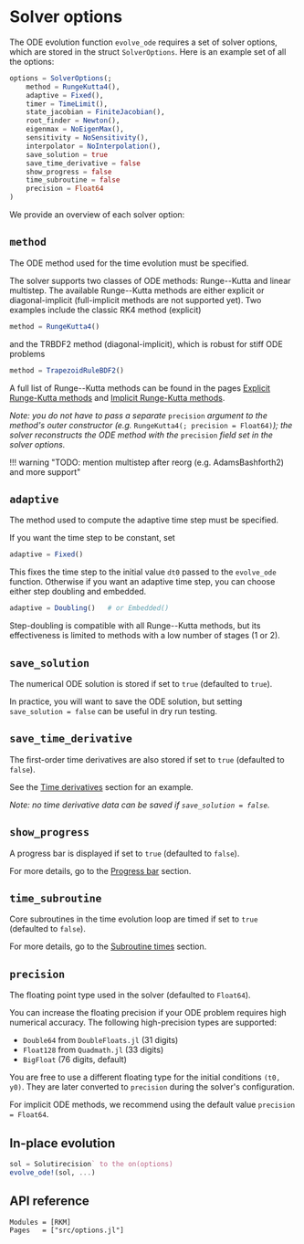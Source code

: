 
# Solver options

The ODE evolution function `evolve_ode` requires a set of solver options, which are stored in the struct `SolverOptions`. Here is an example set of all the options:

```julia
options = SolverOptions(;
    method = RungeKutta4(),
    adaptive = Fixed(),
    timer = TimeLimit(),
    state_jacobian = FiniteJacobian(),
    root_finder = Newton(),
    eigenmax = NoEigenMax(),
    sensitivity = NoSensitivity(),
    interpolator = NoInterpolation(),
    save_solution = true
    save_time_derivative = false
    show_progress = false
    time_subroutine = false
    precision = Float64
)
```

We provide an overview of each solver option:

## `method`

The ODE method used for the time evolution must be specified.

The solver supports two classes of ODE methods: Runge--Kutta and linear multistep. The available Runge--Kutta methods are either explicit or diagonal-implicit (full-implicit methods are not supported yet). Two examples include the classic RK4 method (explicit)

```julia
method = RungeKutta4()
```

and the TRBDF2 method (diagonal-implicit), which is robust for stiff ODE problems

```julia
method = TrapezoidRuleBDF2()
```

A full list of Runge--Kutta methods can be found in the pages [Explicit Runge-Kutta methods](methods/runge_kutta/explicit_runge_kutta.md) and [Implicit Runge-Kutta methods](methods/runge_kutta/implicit_runge_kutta.md).

*Note: you do not have to pass a separate* `precision` *argument to the method's outer constructor (e.g.* `RungeKutta4(; precision = Float64)`*); the solver reconstructs the ODE method with the*
`precision` *field set in the solver options.*

!!! warning "TODO: mention multistep after reorg (e.g. AdamsBashforth2) and more support"

## `adaptive`

The method used to compute the adaptive time step must be specified.

If you want the time step to be constant, set

```julia
adaptive = Fixed()
```

This fixes the time step to the initial value `dt0` passed to the `evolve_ode` function. Otherwise if you want an adaptive time step, you can choose either step doubling and embedded.

```julia
adaptive = Doubling()   # or Embedded()
```

Step-doubling is compatible with all Runge--Kutta methods, but its effectiveness is limited to methods with a low number of stages (1 or 2).

## `save_solution`

The numerical ODE solution is stored if set to `true` (defaulted to `true`).

In practice, you will want to save the ODE solution, but setting `save_solution = false` can be useful in dry run testing.

## `save_time_derivative`

The first-order time derivatives are also stored if set to `true` (defaulted to `false`).

See the [Time derivatives](solution/solution_data.md#Time-derivatives) section for an example.

*Note: no time derivative data can be saved if `save_solution = false`.*

## `show_progress`

A progress bar is displayed if set to `true` (defaulted to `false`).

For more details, go to the [Progress bar](monitor/monitor.md#Progress-bar) section.

## `time_subroutine`

Core subroutines in the time evolution loop are timed if set to `true` (defaulted to `false`).

For more details, go to the [Subroutine times](statistics.md#Subroutine-times) section.

## `precision`

The floating point type used in the solver (defaulted to `Float64`).

You can increase the floating precision if your ODE problem requires high numerical accuracy. The following high-precision types are supported:

- `Double64` from `DoubleFloats.jl` (31 digits)
- `Float128` from `Quadmath.jl` (33 digits)
- `BigFloat` (76 digits, default)

You are free to use a different floating type for the initial conditions `(t0, y0)`. They are later converted to `precision` during the solver's configuration.

For implicit ODE methods, we recommend using the default value `precision = Float64`.

## In-place evolution

```julia
sol = Solutirecision` to the on(options)
evolve_ode!(sol, ...)
```
## API reference

```@autodocs
Modules = [RKM]
Pages   = ["src/options.jl"]
```